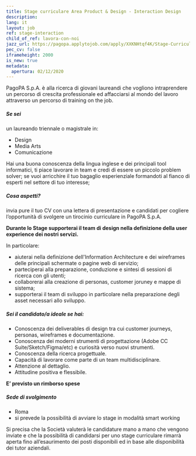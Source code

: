 ```yaml
---
title: Stage curriculare Area Product & Design - Interaction Design
description:
lang: it
layout: job
ref: stage-interaction
child_of_ref: lavora-con-noi
jazz_url: https://pagopa.applytojob.com/apply/XXKNHtqf4K/Stage-Curriculare-Area-Product-Design-Interaction-Design
pec_cv: false
iframeheight: 2000
is_new: true
metadata:
  apertura: 02/12/2020
---
```


PagoPA S.p.A. è alla ricerca di giovani laureandi che vogliono intraprendere un percorso di crescita professionale ed affacciarsi al mondo del lavoro attraverso un percorso di training on the job.

##### Se sei

un laureando triennale o magistrale in:

- Design
- Media Arts
- Comunicazione

Hai una buona conoscenza della lingua inglese e dei principali tool informatici, ti piace lavorare in team e credi di essere un piccolo problem solver; se vuoi arricchire il tuo bagaglio esperienziale formandoti al fianco di esperti nel settore di tuo interesse;

##### Cosa aspetti?

invia pure il tuo CV con una lettera di presentazione e candidati per cogliere l’opportunità di svolgere un tirocinio curriculare in PagoPA S.p.A.

**Durante lo Stage supporterai il team di design nella definizione della user experience dei nostri servizi.**

In particolare:

- aiuterai nella definizione dell'Information Architecture e dei wireframes delle principali schermate o pagine web di servizio;
- parteciperai alla preparazione, conduzione e sintesi di sessioni di ricerca con gli utenti;
- collaborerai alla creazione di personas, customer joruney e mappe di sistema;
- supporterai il team di sviluppo in particolare nella preparazione degli asset necessari allo sviluppo.

##### Sei il candidato/a ideale se hai:

- Conoscenza dei deliverables di design tra cui customer journeys, personas, wireframes e documentazione.
- Conoscenza dei moderni strumenti di progettazione (Adobe CC Suite/Sketch/Figma/etc) e curiosità verso nuovi strumenti.
- Conoscenza della ricerca progettuale.
- Capacità di lavorare come parte di un team multidisciplinare.
- Attenzione al dettaglio.
- Attitudine positiva e flessibile.

**E’ previsto un rimborso spese**

##### Sede di svolgimento

- Roma
- si prevede la possibilità di avviare lo stage in modalità smart working

Si precisa che la Società valuterà le candidature mano a mano che vengono inviate e che la possibilità di candidarsi per uno stage curriculare rimarrà aperta fino all’esaurimento dei posti disponibili ed in base alle disponibilità dei tutor aziendali.

